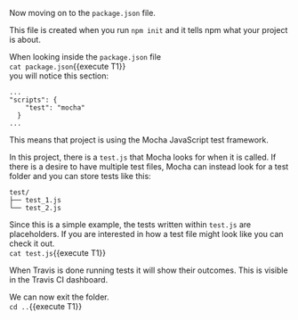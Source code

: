 Now moving on to the `package.json` file.

This file is created when you run `npm init` and it tells npm what your project is about. 

When looking inside the `package.json` file  
`cat package.json`{{execute T1}}   
you will notice this section:
```
...
"scripts": {
    "test": "mocha"
  }
...
```

This means that project is using the Mocha JavaScript test framework.  

In this project, there is a `test.js` that Mocha looks for when it is called. If there is a desire to have multiple test files,
Mocha can instead look for a test folder and you can store tests like this:

```
test/
├── test_1.js
└── test_2.js
```

Since this is a simple example, the tests written within `test.js` are placeholders.
If you are interested in how a test file might look like you can check it out.  
`cat test.js`{{execute T1}}  

When Travis is done running tests it will show their outcomes. This is visible in the Travis CI dashboard.

We can now exit the folder.  
`cd ..`{{execute T1}}